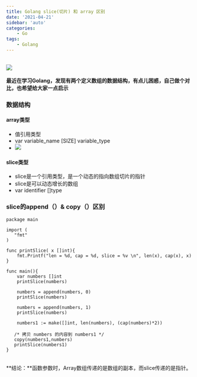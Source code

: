 ```yaml
---
title: Golang slice(切片) 和 array 区别
date: '2021-04-21'
sidebar: 'auto'
categories:
    - Go
tags:
    - Golang
---
```



<br />![](https://markdown-typora.oss-cn-shenzhen.aliyuncs.com/20210428130131.jpeg#id=HfpVB&originHeight=420&originWidth=746&originalType=binary&status=done&style=none)<br />
<br />**最近在学习Golang，发现有两个定义数组的数据结构，有点儿困惑，自己做个对比，也希望给大家一点启示**<br />

<a name="0fea7c47"></a>
### 数据结构


<a name="ee1bf61c"></a>
#### array类型


- 值引用类型
- var variable_name [SIZE] variable_type
- ![](https://markdown-typora.oss-cn-shenzhen.aliyuncs.com/20210428130056.png#id=ssyfa&originHeight=220&originWidth=858&originalType=binary&status=done&style=none)



<a name="d7512f65"></a>
#### slice类型


- slice是一个引用类型，是一个动态的指向数组切片的指针
- slice是可以动态增长的数组
- var identifier []type



<a name="975d58a9"></a>
### slice的append（）& copy（）区别


```
package main

import (
   "fmt"
)

func printSlice( x []int){
	fmt.Printf("len = %d, cap = %d, slice = %v \n", len(x), cap(x), x)
}

func main(){
	var numbers []int
	printSlice(numbers)

	numbers = append(numbers, 0)
	printSlice(numbers)

	numbers = append(numbers, 1)
	printSlice(numbers)

	numbers1 := make([]int, len(numbers), (cap(numbers)*2))

   /* 拷贝 numbers 的内容到 numbers1 */
   copy(numbers1,numbers)
   printSlice(numbers1)
}
```

<br />**结论：**函数参数时，Array数组传递的是数组的副本，而slice传递的是指针。
